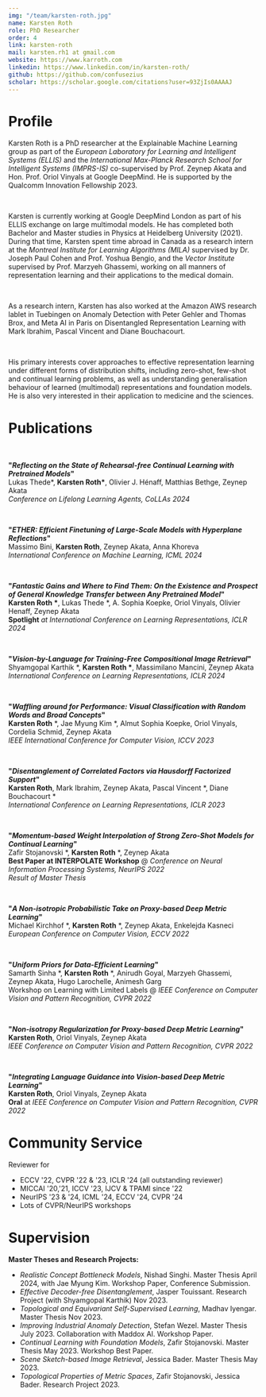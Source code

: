 ```yaml
---
img: "/team/karsten-roth.jpg"
name: Karsten Roth
role: PhD Researcher
order: 4
link: karsten-roth
mail: karsten.rh1 at gmail.com
website: https://www.karroth.com
linkedin: https://www.linkedin.com/in/karsten-roth/
github: https://github.com/confusezius
scholar: https://scholar.google.com/citations?user=93ZjIs0AAAAJ
---
```


# Profile

Karsten Roth is a PhD researcher at the Explainable Machine Learning group as part of the _European Laboratory for Learning and Intelligent Systems (ELLIS)_ and the _International Max-Planck Research School for Intelligent Systems (IMPRS-IS)_ co-supervised by Prof. Zeynep Akata and Hon. Prof. Oriol Vinyals at Google DeepMind. He is supported by the Qualcomm Innovation Fellowship 2023.

</br>

Karsten is currently working at Google DeepMind London as part of his ELLIS exchange on large multimodal models.
He has completed both Bachelor and Master studies in Physics at Heidelberg University (2021). 
During that time, Karsten spent time abroad in Canada as a research intern at the _Montreal Institute for Learning Algorithms (MILA)_ supervised by Dr. Joseph Paul Cohen and Prof. Yoshua Bengio, and the _Vector Institute_ supervised by Prof. Marzyeh Ghassemi, working on all manners of representation learning and their applications to the medical domain. 

</br>

As a research intern, Karsten has also worked at the Amazon AWS research lablet in Tuebingen on Anomaly Detection with Peter Gehler and Thomas Brox, and Meta AI in Paris on Disentangled Representation Learning with Mark Ibrahim, Pascal Vincent and Diane Bouchacourt.

</br>

His primary interests cover approaches to effective representation learning under different forms of distribution shifts, including zero-shot, few-shot and continual learning problems, as well as understanding generalisation behaviour of learned (multimodal) representations and foundation models. He is also very interested in their application to medicine and the sciences.


# Publications

</br>

__"_Reflecting on the State of Rehearsal-free Continual Learning with Pretrained Models_"__   
Lukas Thede*, __Karsten Roth*__, Olivier J. Hénaff, Matthias Bethge, Zeynep Akata   
*Conference on Lifelong Learning Agents, CoLLAs 2024*

</br>

__"_ETHER: Efficient Finetuning of Large-Scale Models with Hyperplane Reflections_"__   
Massimo Bini, __Karsten Roth__, Zeynep Akata, Anna Khoreva  
*International Conference on Machine Learning, ICML 2024*

</br>

__"_Fantastic Gains and Where to Find Them: On the Existence and Prospect of General Knowledge Transfer between Any Pretrained Model_"__   
__Karsten Roth *__, Lukas Thede *, A. Sophia Koepke, Oriol Vinyals, Olivier Henaff, Zeynep Akata     
**Spotlight** *at International Conference on Learning Representations, ICLR 2024*

</br>

__"_Vision-by-Language for Training-Free Compositional Image Retrieval_"__   
Shyamgopal Karthik *, __Karsten Roth *__, Massimilano Mancini, Zeynep Akata  
*International Conference on Learning Representations, ICLR 2024*

</br>

__"_Waffling around for Performance: Visual Classification with Random Words and Broad Concepts_"__   
__Karsten Roth__ *, Jae Myung Kim *, Almut Sophia Koepke, Oriol Vinyals, Cordelia Schmid, Zeynep Akata\
*IEEE International Conference for Computer Vision, ICCV 2023*
  
</br>

__"_Disentanglement of Correlated Factors via Hausdorff Factorized Support_"__   
__Karsten Roth__, Mark Ibrahim, Zeynep Akata, Pascal Vincent *, Diane Bouchacourt *  
*International Conference on Learning Representations, ICLR 2023*

</br>

__"_Momentum-based Weight Interpolation of Strong Zero-Shot Models for Continual Learning_"__  
Zafir Stojanovski *, __Karsten Roth__ *, Zeynep Akata  
**Best Paper at INTERPOLATE Workshop** @ *Conference on Neural Information Processing Systems, NeurIPS 2022*  
_Result of Master Thesis_

</br>

__"_A Non-isotropic Probabilistic Take on Proxy-based Deep Metric Learning_"__  
Michael Kirchhof *, __Karsten Roth__ *, Zeynep Akata, Enkelejda Kasneci  
*European Conference on Computer Vision, ECCV 2022*

</br>

__"_Uniform Priors for Data-Efficient Learning_"__  
Samarth Sinha *, __Karsten Roth__ *, Anirudh Goyal, Marzyeh Ghassemi, Zeynep Akata, Hugo Larochelle, Animesh Garg  
Workshop on Learning with Limited Labels @ *IEEE Conference on Computer Vision and Pattern Recognition, CVPR 2022*

</br>

__"_Non-isotropy Regularization for Proxy-based Deep Metric Learning_"__   
__Karsten Roth__, Oriol Vinyals, Zeynep Akata  
*IEEE Conference on Computer Vision and Pattern Recognition, CVPR 2022*

</br>

__"_Integrating Language Guidance into Vision-based Deep Metric Learning_"__  
__Karsten Roth__, Oriol Vinyals, Zeynep Akata  
**Oral** at *IEEE Conference on Computer Vision and Pattern Recognition, CVPR 2022*


# Community Service

Reviewer for
- ECCV '22, CVPR '22 & '23, ICLR '24 (all outstanding reviewer)
- MICCAI '20,'21, ICCV '23, IJCV \& TPAMI since '22
- NeurIPS '23 & '24, ICML '24, ECCV '24, CVPR '24
- Lots of CVPR/NeurIPS workshops

# Supervision

__Master Theses and Research Projects:__
- _Realistic Concept Bottleneck Models_, Nishad Singhi. Master Thesis April 2024, with Jae Myung Kim. Workshop Paper, Conference Submission.
- _Effective Decoder-free Disentanglement_, Jasper Touissant. Research Project (with Shyamgopal Karthik) Nov 2023.
- _Topological and Equivariant Self-Supervised Learning_, Madhav Iyengar. Master Thesis Nov 2023.
- _Improving Industrial Anomaly Detection_, Stefan Wezel. Master Thesis July 2023. Collaboration with Maddox AI. Workshop Paper.
- _Continual Learning with Foundation Models_, Zafir Stojanovski. Master Thesis May 2023. Workshop Best Paper.
- _Scene Sketch-based Image Retrieval_, Jessica Bader. Master Thesis May 2023.
- _Topological Properties of Metric Spaces_, Zafir Stojanovski, Jessica Bader. Research Project 2023.
